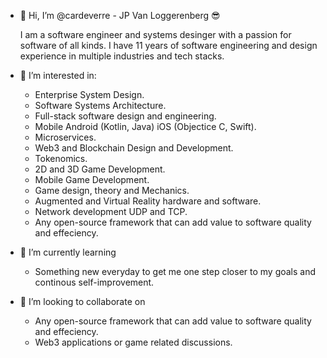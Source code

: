 - 👋 Hi, I’m @cardeverre - JP Van Loggerenberg 😎

   I am a software engineer and systems desinger with a passion for software of all kinds.
   I have 11 years of software engineering and design experience in multiple industries and tech stacks.

- 👀 I’m interested in:
  - Enterprise System Design.
  - Software Systems Architecture.
  - Full-stack software design and engineering.
  - Mobile Android (Kotlin, Java) iOS (Objectice C, Swift).
  - Microservices.
  - Web3 and Blockchain Design and Development.
  - Tokenomics.
  - 2D and 3D Game Development.
  - Mobile Game Development.
  - Game design, theory and Mechanics.
  - Augmented and Virtual Reality hardware and software.
  - Network development UDP and TCP.
  - Any open-source framework that can add value to software quality and effeciency.
  
- 🌱 I’m currently learning
  - Something new everyday to get me one step closer to my goals and continous self-improvement.
  
- 💞️ I’m looking to collaborate on
  - Any open-source framework that can add value to software quality and effeciency. 
  - Web3 applications or game related discussions.
 
<!---
cardeverre/cardeverre is a ✨ special ✨ repository because its `README.md` (this file) appears on your GitHub profile.
You can click the Preview link to take a look at your changes.
--->
